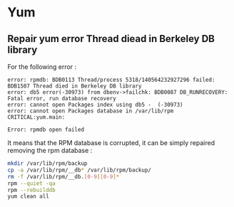 # Yum 

## Repair yum error Thread diead in Berkeley DB library 
For the following error : 
```
error: rpmdb: BDB0113 Thread/process 5318/140564232927296 failed: BDB1507 Thread died in Berkeley DB library
error: db5 error(-30973) from dbenv->failchk: BDB0087 DB_RUNRECOVERY: Fatal error, run database recovery
error: cannot open Packages index using db5 -  (-30973)
error: cannot open Packages database in /var/lib/rpm
CRITICAL:yum.main:

Error: rpmdb open failed
```
It means that the RPM database is corrupted, it can be simply repaired removing the rpm database : 

```bash 
mkdir /var/lib/rpm/backup
cp -a /var/lib/rpm/__db* /var/lib/rpm/backup/
rm -f /var/lib/rpm/__db.[0-9][0-9]*
rpm --quiet -qa
rpm --rebuilddb
yum clean all
```